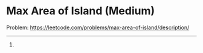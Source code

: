 Max Area of Island (Medium)
===

Problem: https://leetcode.com/problems/max-area-of-island/description/

---

1. 
```python

```
